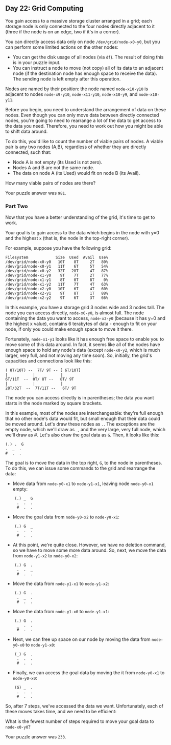 ## Day 22: Grid Computing

You gain access to a massive storage cluster arranged in a grid; each storage
node is only connected to the four nodes directly adjacent to it (three if the
node is on an edge, two if it's in a corner).

You can directly access data only on node `/dev/grid/node-x0-y0`, but you can
perform some limited actions on the other nodes:

* You can get the disk usage of all nodes (via `df`). The result of doing this
  is in your puzzle input.
* You can instruct a node to move (not copy) all of its data to an adjacent
  node (if the destination node has enough space to receive the data). The
  sending node is left empty after this operation.

Nodes are named by their position: the node named `node-x10-y10` is adjacent to
nodes `node-x9-y10`, `node-x11-y10`, `node-x10-y9`, and `node-x10-y11`.

Before you begin, you need to understand the arrangement of data on these nodes.
Even though you can only move data between directly connected nodes, you're
going to need to rearrange a lot of the data to get access to the data you need.
Therefore, you need to work out how you might be able to shift data around.

To do this, you'd like to count the number of viable pairs of nodes. A viable
pair is any two nodes (A,B), regardless of whether they are directly connected,
such that:

* Node A is not empty (its Used is not zero).
* Nodes A and B are not the same node.
* The data on node A (its Used) would fit on node B (its Avail).

How many viable pairs of nodes are there?

Your puzzle answer was `981`.

### Part Two

Now that you have a better understanding of the grid, it's time to get to work.

Your goal is to gain access to the data which begins in the node with y=0 and
the highest `x` (that is, the node in the top-right corner).

For example, suppose you have the following grid:

```text
Filesystem            Size  Used  Avail  Use%
/dev/grid/node-x0-y0   10T    8T     2T   80%
/dev/grid/node-x0-y1   11T    6T     5T   54%
/dev/grid/node-x0-y2   32T   28T     4T   87%
/dev/grid/node-x1-y0    9T    7T     2T   77%
/dev/grid/node-x1-y1    8T    0T     8T    0%
/dev/grid/node-x1-y2   11T    7T     4T   63%
/dev/grid/node-x2-y0   10T    6T     4T   60%
/dev/grid/node-x2-y1    9T    8T     1T   88%
/dev/grid/node-x2-y2    9T    6T     3T   66%
```

In this example, you have a storage grid 3 nodes wide and 3 nodes tall. The node
you can access directly, `node-x0-y0`, is almost full. The node containing the
data you want to access, `node-x2-y0` (because it has y=0 and the highest x
value), contains 6 terabytes of data - enough to fit on your node, if only you
could make enough space to move it there.

Fortunately, `node-x1-y1` looks like it has enough free space to enable you to
move some of this data around. In fact, it seems like all of the nodes have
enough space to hold any node's data (except `node-x0-y2`, which is much larger,
very full, and not moving any time soon). So, initially, the grid's capacities
and connections look like this:

```text
( 8T/10T) --  7T/ 9T -- [ 6T/10T]
|           |           |
6T/11T  --  0T/ 8T --   8T/ 9T
|           |           |
28T/32T  --  7T/11T --   6T/ 9T
```

The node you can access directly is in parentheses; the data you want starts in
the node marked by square brackets.

In this example, most of the nodes are interchangeable: they're full enough that
no other node's data would fit, but small enough that their data could be moved
around. Let's draw these nodes as `.`. The exceptions are the empty node, which
we'll draw as `_`, and the very large, very full node, which we'll draw as #.
Let's also draw the goal data as `G`. Then, it looks like this:

```text
(.) .  G
.  _  .
#  .  .
```

The goal is to move the data in the top right, `G`, to the node in parentheses.
To do this, we can issue some commands to the grid and rearrange the data:

* Move data from `node-y0-x1` to `node-y1-x1`, leaving node `node-y0-x1` empty:

```text
    (.) _  G
     .  .  .
     #  .  .
```

* Move the goal data from `node-y0-x2` to `node-y0-x1`:

```text
    (.) G  _
     .  .  .
     #  .  .
```

* At this point, we're quite close. However, we have no deletion command, so we
  have to move some more data around. So, next, we move the data
  from `node-y1-x2` to `node-y0-x2`:

```text
    (.) G  .
     .  .  _
     #  .  .
```

* Move the data from `node-y1-x1` to `node-y1-x2`:

```text
    (.) G  .
     .  _  .
     #  .  .
```

* Move the data from `node-y1-x0` to `node-y1-x1`:

```text
    (.) G  .
     _  .  .
     #  .  .
```

* Next, we can free up space on our node by moving the data from `node-y0-x0`
  to `node-y1-x0`:

```text
    (_) G  .
     .  .  .
     #  .  .
```

* Finally, we can access the goal data by moving the it from `node-y0-x1`
  to `node-y0-x0`:

```text
    (G) _  .
     .  .  .
     #  .  .
```

So, after 7 steps, we've accessed the data we want. Unfortunately, each of these
moves takes time, and we need to be efficient:

What is the fewest number of steps required to move your goal data
to `node-x0-y0`?

Your puzzle answer was `233`.
